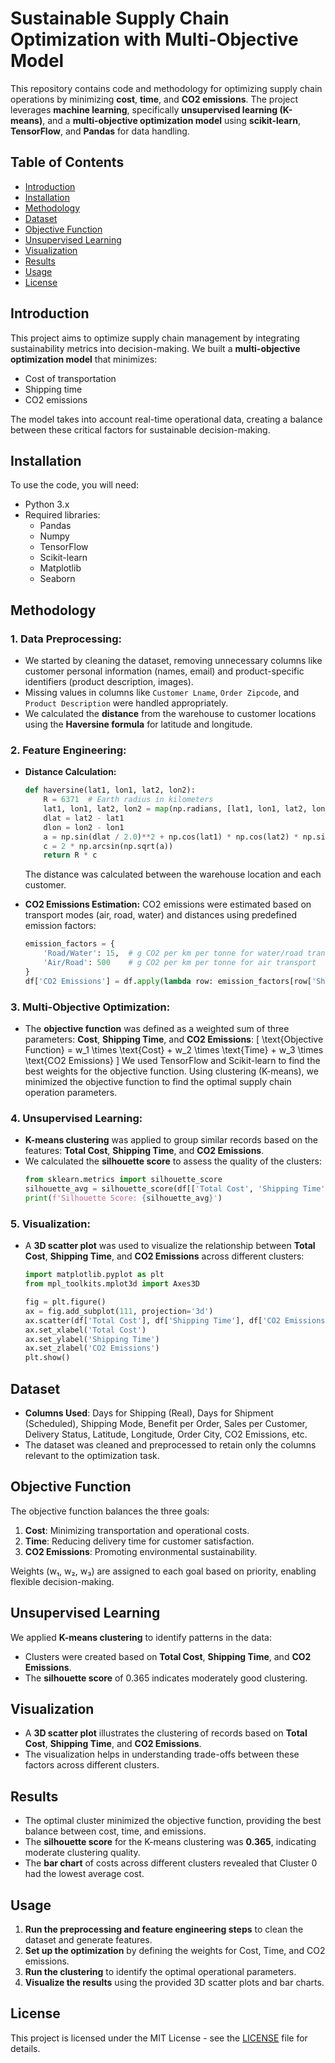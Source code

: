 # Sustainable Supply Chain Optimization with Multi-Objective Model

This repository contains code and methodology for optimizing supply chain operations by minimizing **cost**, **time**, and **CO2 emissions**. The project leverages **machine learning**, specifically **unsupervised learning (K-means)**, and a **multi-objective optimization model** using **scikit-learn**, **TensorFlow**, and **Pandas** for data handling.

## Table of Contents
- [Introduction](#introduction)
- [Installation](#installation)
- [Methodology](#methodology)
- [Dataset](#dataset)
- [Objective Function](#objective-function)
- [Unsupervised Learning](#unsupervised-learning)
- [Visualization](#visualization)
- [Results](#results)
- [Usage](#usage)
- [License](#license)

## Introduction
This project aims to optimize supply chain management by integrating sustainability metrics into decision-making. We built a **multi-objective optimization model** that minimizes:
- Cost of transportation
- Shipping time
- CO2 emissions

The model takes into account real-time operational data, creating a balance between these critical factors for sustainable decision-making.

## Installation
To use the code, you will need:
- Python 3.x
- Required libraries: 
  - Pandas
  - Numpy
  - TensorFlow
  - Scikit-learn
  - Matplotlib
  - Seaborn

## Methodology

### 1. Data Preprocessing:
   - We started by cleaning the dataset, removing unnecessary columns like customer personal information (names, email) and product-specific identifiers (product description, images).
   - Missing values in columns like `Customer Lname`, `Order Zipcode`, and `Product Description` were handled appropriately.
   - We calculated the **distance** from the warehouse to customer locations using the **Haversine formula** for latitude and longitude.

### 2. Feature Engineering:
   - **Distance Calculation:** 
     ```python
     def haversine(lat1, lon1, lat2, lon2):
         R = 6371  # Earth radius in kilometers
         lat1, lon1, lat2, lon2 = map(np.radians, [lat1, lon1, lat2, lon2])
         dlat = lat2 - lat1
         dlon = lon2 - lon1
         a = np.sin(dlat / 2.0)**2 + np.cos(lat1) * np.cos(lat2) * np.sin(dlon / 2.0)**2
         c = 2 * np.arcsin(np.sqrt(a))
         return R * c
     ```
     The distance was calculated between the warehouse location and each customer.

   - **CO2 Emissions Estimation:**
     CO2 emissions were estimated based on transport modes (air, road, water) and distances using predefined emission factors:
     ```python
     emission_factors = {
         'Road/Water': 15,  # g CO2 per km per tonne for water/road transport
         'Air/Road': 500    # g CO2 per km per tonne for air transport
     }
     df['CO2 Emissions'] = df.apply(lambda row: emission_factors[row['Shipping Mode']] * row['Distance'], axis=1)
     ```

### 3. Multi-Objective Optimization:
   - The **objective function** was defined as a weighted sum of three parameters: **Cost**, **Shipping Time**, and **CO2 Emissions**:
     \[
     \text{Objective Function} = w_1 \times \text{Cost} + w_2 \times \text{Time} + w_3 \times \text{CO2 Emissions}
     \]
     We used TensorFlow and Scikit-learn to find the best weights for the objective function. Using clustering (K-means), we minimized the objective function to find the optimal supply chain operation parameters.

### 4. Unsupervised Learning:
   - **K-means clustering** was applied to group similar records based on the features: **Total Cost**, **Shipping Time**, and **CO2 Emissions**.
   - We calculated the **silhouette score** to assess the quality of the clusters:
     ```python
     from sklearn.metrics import silhouette_score
     silhouette_avg = silhouette_score(df[['Total Cost', 'Shipping Time', 'CO2 Emissions']], clusters)
     print(f'Silhouette Score: {silhouette_avg}')
     ```

### 5. Visualization:
   - A **3D scatter plot** was used to visualize the relationship between **Total Cost**, **Shipping Time**, and **CO2 Emissions** across different clusters:
     ```python
     import matplotlib.pyplot as plt
     from mpl_toolkits.mplot3d import Axes3D

     fig = plt.figure()
     ax = fig.add_subplot(111, projection='3d')
     ax.scatter(df['Total Cost'], df['Shipping Time'], df['CO2 Emissions'], c=clusters)
     ax.set_xlabel('Total Cost')
     ax.set_ylabel('Shipping Time')
     ax.set_zlabel('CO2 Emissions')
     plt.show()
     ```

## Dataset
- **Columns Used**: Days for Shipping (Real), Days for Shipment (Scheduled), Shipping Mode, Benefit per Order, Sales per Customer, Delivery Status, Latitude, Longitude, Order City, CO2 Emissions, etc.
- The dataset was cleaned and preprocessed to retain only the columns relevant to the optimization task.

## Objective Function
The objective function balances the three goals:
1. **Cost**: Minimizing transportation and operational costs.
2. **Time**: Reducing delivery time for customer satisfaction.
3. **CO2 Emissions**: Promoting environmental sustainability.

Weights (w₁, w₂, w₃) are assigned to each goal based on priority, enabling flexible decision-making.

## Unsupervised Learning
We applied **K-means clustering** to identify patterns in the data:
- Clusters were created based on **Total Cost**, **Shipping Time**, and **CO2 Emissions**.
- The **silhouette score** of 0.365 indicates moderately good clustering.

## Visualization
- A **3D scatter plot** illustrates the clustering of records based on **Total Cost**, **Shipping Time**, and **CO2 Emissions**.
- The visualization helps in understanding trade-offs between these factors across different clusters.

## Results
- The optimal cluster minimized the objective function, providing the best balance between cost, time, and emissions.
- The **silhouette score** for the K-means clustering was **0.365**, indicating moderate clustering quality.
- The **bar chart** of costs across different clusters revealed that Cluster 0 had the lowest average cost.

## Usage
1. **Run the preprocessing and feature engineering steps** to clean the dataset and generate features.
2. **Set up the optimization** by defining the weights for Cost, Time, and CO2 emissions.
3. **Run the clustering** to identify the optimal operational parameters.
4. **Visualize the results** using the provided 3D scatter plots and bar charts.

## License
This project is licensed under the MIT License - see the [LICENSE](LICENSE) file for details.

